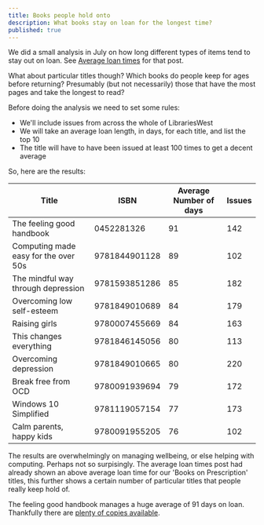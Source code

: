 ```yaml
---
title: Books people hold onto
description: What books stay on loan for the longest time?
published: true
---
```


We did a small analysis in July on how long different types of items tend to stay out on loan. See [Average loan times](/average-loan-times) for that post.

What about particular titles though? Which books do people keep for ages before returning? Presumably (but not necessarily) those that have the most pages and take the longest to read?

Before doing the analysis we need to set some rules:

- We'll include issues from across the whole of LibrariesWest
- We will take an average loan length, in days, for each title, and list the top 10
- The title will have to have been issued at least 100 times to get a decent average

So, here are the results:

| Title | ISBN | Average Number of days | Issues |
| ----- | ---- | -----------------------|------- |
| The feeling good handbook | 0452281326 | 91 | 142 |
| Computing made easy for the over 50s | 9781844901128 | 89 | 102 |
| The mindful way through depression | 9781593851286 | 85 | 182 |
| Overcoming low self-esteem | 9781849010689 | 84 | 179 |
| Raising girls | 9780007455669 | 84 | 163 |
| This changes everything | 9781846145056 | 80 | 113 |
| Overcoming depression | 9781849010665 | 80 | 220 |
| Break free from OCD | 9780091939694 | 79 | 172 |
| Windows 10 Simplified | 9781119057154 | 77 | 173 |
| Calm parents, happy kids | 9780091955205 | 76 | 102 |

The results are overwhelmingly on managing wellbeing, or else helping with computing. Perhaps not so surpisingly. The average loan times post had already shown an above average loan time for our 'Books on Prescription' titles, this further shows a certain number of particular titles that people really keep hold of.

The feeling good handbook manages a huge average of 91 days on loan. Thankfully there are [plenty of copies available](https://www.librarieswest.org.uk/client/en_GB/default/search/detailnonmodal/ent:$002f$002fSD_ILS$002f0$002fSD_ILS:825639/one?qu=0452281326&te=ILS&rt=false%7C%7C%7CISBN%7C%7C%7CISBN).